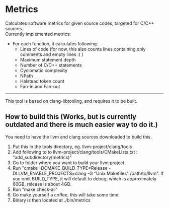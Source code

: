 # Metrics
Calculates software metrics for given source codes, targeted for C/C++ sources.  
Currently implemented metrics:  
* For each function, it calculates following:
    * Lines of code (for now, this also counts lines containing only 
        comments and empty lines :( )
    * Maximum statement depth 
    * Number of C/C++ statements
    * Cyclomatic complexity
    * NPath
    * Halstead token count
    * Fan-in and Fan-out

---

This tool is based on clang-libtooling, and requires it to be built.  

## How to build this (Works, but is currently outdated and there is much easier way to do it.)
You need to have the llvm and clang sources downloaded to build this.
1. Put this in the tools directory, eg. llvm-project/clang/tools
2. Add following to to llvm-project/clang/tools/CMakeLists.txt : "add_subdirectory(metrics)"
3. Go to folder where you want to build your llvm project.
4. Run "cmake -DCMAKE_BUILD_TYPE=Release -DLLVM_ENABLE_PROJECTS=clang -G "Unix Makefiles" /path/to/llvm".
If you omit BUILD_TYPE, it will default to debug, which is approximately 60GB, release is about 4GB.
5. Run "make check-all"
6. Go make yourself a coffee, this will take some time.
7. Binary is then located at ./bin/metrics